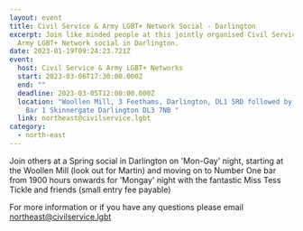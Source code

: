```yaml
---
layout: event
title: Civil Service & Army LGBT+ Network Social - Darlington
excerpt: Join like minded people at this jointly organised Civil Service and
  Army LGBT+ Network social in Darlington.
date: 2023-01-19T09:24:23.721Z
event:
  host: Civil Service & Army LGBT+ Networks
  start: 2023-03-06T17:30:00.000Z
  end: ""
  deadline: 2023-03-05T12:00:00.000Z
  location: "Woollen Mill, 3 Feethams, Darlington, DL1 5RD followed by Number One
    Bar 1 Skinnergate Darlington DL3 7NB "
  link: northeast@civilservice.lgbt
category:
  - north-east
---
```

Join others at a Spring social in Darlington on 'Mon-Gay' night, starting at the Woollen Mill (look out for Martin) and moving on to Number One bar from 1900 hours onwards for 'Mongay' night with the fantastic Miss Tess Tickle and friends (small entry fee payable)

F﻿or more information or if you have any questions please email [northeast@civilservice.lgbt](northeast@civilservice.lgbt)